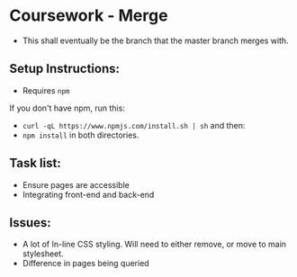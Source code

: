 # Coursework - Merge

- This shall eventually be the branch that the master branch merges with. 

## Setup Instructions:
- Requires `npm` 

If you don't have npm, run this:
- `curl -qL https://www.npmjs.com/install.sh | sh`
and then:
- `npm install` 
in both directories.


## Task list:
- Ensure pages are accessible
- Integrating front-end and back-end 

## Issues:
- A lot of In-line CSS styling. Will need to either remove, or move to main stylesheet.
- Difference in pages being queried 